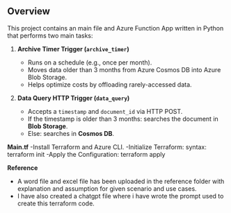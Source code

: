 ## Overview

This project contains an main file and Azure Function App written in Python that performs two main tasks:

1. **Archive Timer Trigger (`archive_timer`)**  
   - Runs on a schedule (e.g., once per month).
   - Moves data older than 3 months from Azure Cosmos DB into Azure Blob Storage.
   - Helps optimize costs by offloading rarely-accessed data.

2. **Data Query HTTP Trigger (`data_query`)**  
   - Accepts a `timestamp` and `document_id` via HTTP POST.
   - If the timestamp is older than 3 months: searches the document in **Blob Storage**.
   - Else: searches in **Cosmos DB**.

**Main.tf**
   -Install Terraform and Azure CLI.
   -Initialize Terraform: syntax: terraform init
   -Apply the Configuration: terraform apply


**Reference**
   - A word file and excel file has been uploaded in the reference folder with explanation and assumption for given scenario and use cases. 
   - I have also created a chatgpt file where i have wrote the prompt used to create this terraform code.
